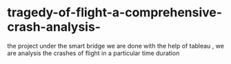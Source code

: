 # tragedy-of-flight-a-comprehensive-crash-analysis-
the project under the smart bridge        we are done with  the help of tableau , we are analysis the crashes of flight in a particular time duration

